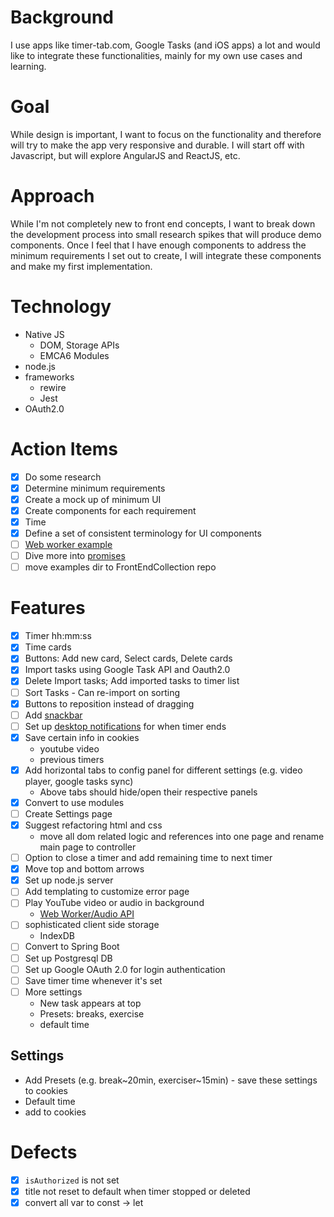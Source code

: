 # Background
I use apps like timer-tab.com, Google Tasks (and iOS apps) a lot and would like to integrate these functionalities, mainly for my own use cases and learning.

# Goal
While design is important, I want to focus on the functionality and therefore will try to make the app very responsive and durable. I will start off with Javascript, but will explore AngularJS and ReactJS, etc.

# Approach
While I'm not completely new to front end concepts, I want to break down the development process into small research spikes that will produce demo components. Once I feel that I have enough components to address the minimum requirements I set out to create, I will integrate these components and make my first implementation.

# Technology
- Native JS
    - DOM, Storage APIs
    - EMCA6 Modules
- node.js
- frameworks
    - rewire
    - Jest
- OAuth2.0

# Action Items
- [X] Do some research
- [x] Determine minimum requirements
- [x] Create a mock up of minimum UI
- [x] Create components for each requirement
 - [X] Time
- [x] Define a set of consistent terminology for UI components
- [ ] [Web worker example](https://developer.mozilla.org/en-US/docs/Web/API/Web_Audio_API#Audio_Workers)
- [ ] Dive more into [promises](https://developer.mozilla.org/en-US/docs/Web/JavaScript/Guide/Using_promises)
- [ ] move examples dir to FrontEndCollection repo

# Features
- [x] Timer hh:mm:ss
- [x] Time cards
- [x] Buttons: Add new card, Select cards, Delete cards
- [x] Import tasks using Google Task API and Oauth2.0
- [x] Delete Import tasks; Add imported tasks to timer list
- [ ] Sort Tasks - Can re-import on sorting
- [x] Buttons to reposition instead of dragging
- [ ] Add [snackbar](https://www.w3schools.com/howto/howto_js_snackbar.asp)
- [ ] Set up [desktop notifications](https://developer.mozilla.org/en-US/docs/Web/API/notification) for when timer ends
- [x] Save certain info in cookies
    - youtube video
    - previous timers
- [x] Add horizontal tabs to config panel for different settings (e.g. video player, google tasks sync)
    - Above tabs should hide/open their respective panels
- [x] Convert to use modules
- [ ] Create Settings page
- [x] Suggest refactoring html and css
    - move all dom related logic and references into one page and rename main page to controller
- [ ] Option to close a timer and add remaining time to next timer
- [x] Move top and bottom arrows
- [x] Set up node.js server
- [ ] Add templating to customize error page
- [ ] Play YouTube video or audio in background
    - [Web Worker/Audio API](https://developer.mozilla.org/en-US/docs/Web/API/Web_Audio_API#Audio_Workers)
- [ ] sophisticated client side storage
    - IndexDB
- [ ] Convert to Spring Boot
- [ ] Set up Postgresql DB
- [ ] Set up Google OAuth 2.0 for login authentication
- [ ] Save timer time whenever it's set
- [ ] More settings
    - New task appears at top
    - Presets: breaks, exercise
    - default time

## Settings
- Add Presets (e.g. break~20min, exerciser~15min) - save these settings to cookies
- Default time
- add to cookies

# Defects
- [x] `isAuthorized` is not set
- [x] title not reset to default when timer stopped or deleted
- [x] convert all var to const -> let

